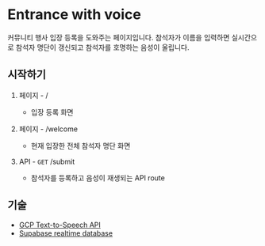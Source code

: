 # Entrance with voice

커뮤니티 행사 입장 등록을 도와주는 페이지입니다. 참석자가 이름을 입력하면 실시간으로 참석자 명단이 갱신되고 참석자를 호명하는 음성이 울립니다.

## 시작하기

1. 페이지 - /
    - 입장 등록 화면

2. 페이지 - /welcome
     - 현재 입장한 전체 참석자 명단 화면

3. API - `GET` /submit
    - 참석자를 등록하고 음성이 재생되는 API route

## 기술

- [GCP Text-to-Speech API](https://cloud.google.com/text-to-speech/docs)
- [Supabase realtime database](https://supabase.com/docs/guides/realtime)
